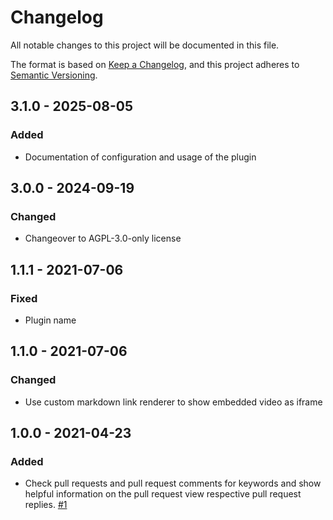 # Changelog
All notable changes to this project will be documented in this file.

The format is based on [Keep a Changelog](https://keepachangelog.com/en/1.0.0/),
and this project adheres to [Semantic Versioning](https://semver.org/spec/v2.0.0.html).

## 3.1.0 - 2025-08-05
### Added
- Documentation of configuration and usage of the plugin

## 3.0.0 - 2024-09-19
### Changed
- Changeover to AGPL-3.0-only license

## 1.1.1 - 2021-07-06
### Fixed
- Plugin name

## 1.1.0 - 2021-07-06
### Changed
- Use custom markdown link renderer to show embedded video as iframe

## 1.0.0 - 2021-04-23
### Added
- Check pull requests and pull request comments for keywords and show helpful information on the pull request view respective pull request replies. [#1](https://github.com/scm-manager/scm-scw-plugin/pull/1)

